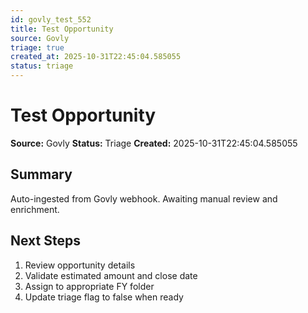 ```yaml
---
id: govly_test_552
title: Test Opportunity
source: Govly
triage: true
created_at: 2025-10-31T22:45:04.585055
status: triage
---
```


# Test Opportunity

**Source:** Govly
**Status:** Triage
**Created:** 2025-10-31T22:45:04.585055

## Summary

Auto-ingested from Govly webhook. Awaiting manual review and enrichment.

## Next Steps

1. Review opportunity details
2. Validate estimated amount and close date
3. Assign to appropriate FY folder
4. Update triage flag to false when ready
